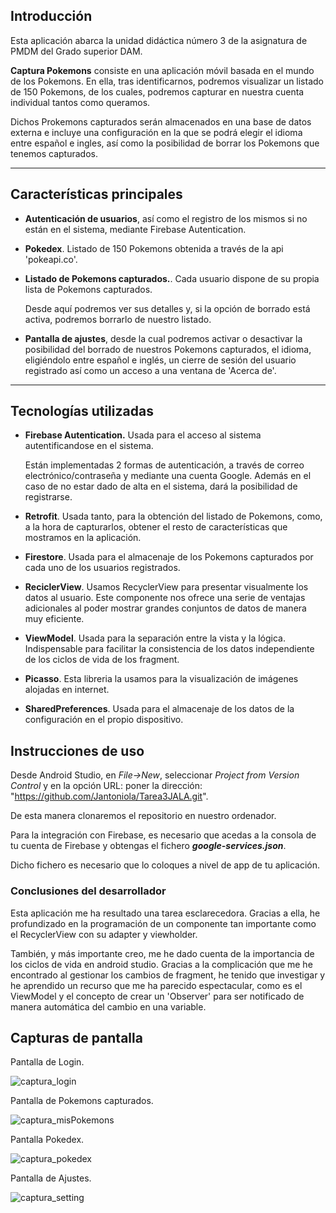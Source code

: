## Introducción
Esta aplicación abarca la unidad didáctica número 3 de la asignatura de PMDM del Grado superior DAM.

**Captura Pokemons** consiste en una aplicación móvil basada en el mundo de los Pokemons.
En ella, tras identificarnos, podremos visualizar un listado de 150 Pokemons, de los cuales, podremos capturar en nuestra cuenta individual tantos como queramos.

Dichos Prokemons capturados serán almacenados en una base de datos externa e incluye una configuración en la que se podrá elegir el idioma entre español e ingles, así como la posibilidad de borrar los Pokemons que tenemos capturados.


------------


## Características principales

- **Autenticación de usuarios**, así como el registro de los mismos si no están en el sistema, mediante Firebase Autentication.

- **Pokedex**. Listado de 150 Pokemons obtenida a través de la api 'pokeapi.co'.

- **Listado de Pokemons capturados.**. Cada usuario dispone de su propia lista de Pokemons capturados. 

	Desde aquí podremos ver sus detalles y, si la opción de borrado está activa, podremos borrarlo de nuestro listado. 

- **Pantalla de ajustes**, desde la cual podremos activar o desactivar la posibilidad del borrado de nuestros Pokemons capturados, el idioma, eligiéndolo entre español e inglés, un cierre de sesión del usuario registrado así como un acceso a una ventana de 'Acerca de'.



------------

## Tecnologías utilizadas

- **Firebase Autentication.** Usada para el acceso al sistema autentificandose en el sistema. 

	Están implementadas 2 formas de autenticación, a través de correo electrónico/contraseña y mediante una cuenta Google.
	Además en el caso de no estar dado de alta en el sistema, dará la posibilidad de registrarse.

- **Retrofit**. Usada tanto, para la obtención del listado de Pokemons, como, a la hora de capturarlos, obtener el resto de características que mostramos en la aplicación.

- **Firestore**. Usada para el almacenaje de los Pokemons capturados por cada uno de los usuarios registrados.

- **ReciclerView**. Usamos RecyclerView para presentar visualmente los datos al usuario. Este componente nos ofrece una serie de ventajas adicionales al poder mostrar grandes conjuntos de datos de manera muy eficiente.

- **ViewModel**. Usada para la separación entre la vista y la lógica. Indispensable para facilitar la consistencia de los datos independiente de los ciclos de vida de los fragment.

- **Picasso**. Esta libreria la usamos para la visualización de imágenes alojadas en internet.

- **SharedPreferences**. Usada para el almacenaje de los datos de la configuración en el propio dispositivo.


## Instrucciones de uso
Desde Android Studio, en *File->New*, seleccionar *Project from Version Control* y en la opción URL: poner la dirección: "https://github.com/Jantoniola/Tarea3JALA.git".

De esta manera clonaremos el repositorio en nuestro ordenador.

Para la integración con Firebase, es necesario que acedas a la consola de tu cuenta de Firebase y obtengas el fichero ***google-services.json***.

Dicho fichero es necesario que lo coloques a nivel de app de tu aplicación.

### Conclusiones del desarrollador
Esta aplicación me ha resultado una tarea esclarecedora. Gracias a ella, he profundizado en la programación de un componente tan importante como el RecyclerView con su adapter y viewholder.

También, y más importante creo, me he dado cuenta de la importancia de los ciclos de vida en android studio. Gracias a la complicación que me he encontrado al gestionar los cambios de fragment, he tenido que investigar y he aprendido un recurso que me ha parecido espectacular, como es el ViewModel y el concepto de crear un 'Observer' para ser notificado de manera automática del cambio en una variable.

## Capturas de pantalla

Pantalla de Login.

![captura_login](https://github.com/user-attachments/assets/2f8aaa7f-61d6-418c-bba3-dbc2df20286e)

Pantalla de Pokemons capturados.

![captura_misPokemons](https://github.com/user-attachments/assets/d40b0938-50ee-46d7-bf39-f5d980c7deab)

Pantalla Pokedex.

![captura_pokedex](https://github.com/user-attachments/assets/3b343df2-ab12-4031-a3d3-35555b16a321)

Pantalla de Ajustes.

![captura_setting](https://github.com/user-attachments/assets/fcc48fbc-b1c1-4070-9579-315434fba6b9)
